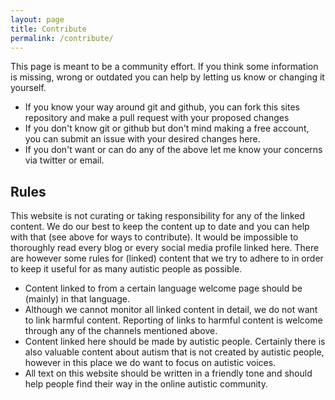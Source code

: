 ```yaml
---
layout: page
title: Contribute
permalink: /contribute/
---
```


This page is meant to be a community effort.
If you think some information is missing, wrong or outdated you can help by letting us know or changing it yourself.
* If you know your way around git and github, you can fork this sites repository and make a pull request with your proposed changes
* If you don't know git or github but don't mind making a free account, you can submit an issue with your desired changes here.
* If you don't want or can do any of the above let me know your concerns via twitter or email.

## Rules

This website is not curating or taking responsibility for any of the linked content.
We do our best to keep the content up to date and you can help with that (see above for ways to contribute). It would be impossible to thoroughly read every blog or every social media profile linked here. There are however some rules for (linked) content that we try to adhere to in order to keep it useful for as many autistic people as possible.
* Content linked to from a certain language welcome page should be (mainly) in that language.
* Although we cannot monitor all linked content in detail, we do not want to link harmful content. Reporting of links to harmful content is welcome through any of the channels mentioned above.
* Content linked here should be made by autistic people. Certainly there is also valuable content about autism that is not created by autistic people, however in this place we do want to focus on autistic voices.
* All text on this website should be written in a friendly tone and should help people find their way in the online autistic community.
